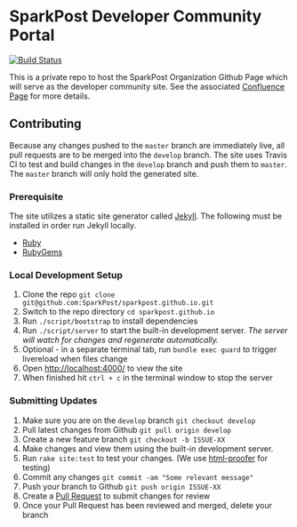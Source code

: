 # SparkPost Developer Community Portal

[![Build Status](https://travis-ci.org/SparkPost/sparkpost.github.io.svg?branch=develop)](https://travis-ci.org/SparkPost/sparkpost.github.io)

This is a private repo to host the SparkPost Organization Github Page which will serve as the developer community site.
See the associated [Confluence Page](https://confluence.int.messagesystems.com/display/DEVRELATIONS/SparkPost+Developer+Community+Portal) for more details.

## Contributing
Because any changes pushed to the `master` branch are immediately live, all pull requests are to be merged into the `develop` branch. 
The site uses Travis CI to test and build changes in the `develop` branch and push them to `master`. The `master` branch will only hold the generated site.

### Prerequisite
The site utilizes a static site generator called [Jekyll](http://jekyllrb.com/).
The following must be installed in order run Jekyll locally.
- [Ruby](http://www.ruby-lang.org/en/downloads/)
- [RubyGems](http://rubygems.org/pages/download)

### Local Development Setup
1. Clone the repo `git clone git@github.com:SparkPost/sparkpost.github.io.git`
2. Switch to the repo directory `cd sparkpost.github.io`
3. Run `./script/bootstrap` to install dependencies
4. Run `./script/server` to start the built-in development server. *The server will watch for changes and regenerate automatically.*
5. Optional - in a separate terminal tab, run `bundle exec guard` to trigger livereload when files change
6. Open <http://localhost:4000/> to view the site
7. When finished hit `ctrl + c` in the terminal window to stop the server

### Submitting Updates
1. Make sure you are on the `develop` branch `git checkout develop`
2. Pull latest changes from Github `git pull origin develop`
3. Create a new feature branch `git checkout -b ISSUE-XX`
4. Make changes and view them using the built-in development server.
5. Run `rake site:test` to test your changes. (We use [html-proofer](https://github.com/gjtorikian/html-proofer) for testing)
6. Commit any changes `git commit -am "Some relevant message"`
7. Push your branch to Github `git push origin ISSUE-XX`
8. Create a [Pull Request](https://github.com/SparkPost/sparkpost.github.io/pulls) to submit changes for review
9. Once your Pull Request has been reviewed and merged, delete your branch
